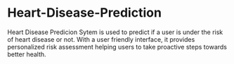 # Heart-Disease-Prediction
Heart Disease Predicion Sytem is used to predict if a user is under the risk of heart disease or not. With a user friendly interface, it provides personalized risk assessment helping users to take proactive steps towards better health.
